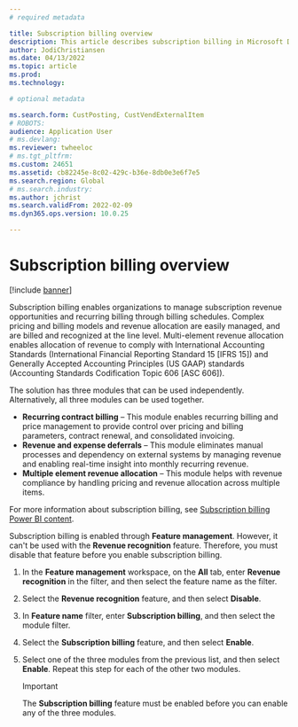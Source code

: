 ```yaml
---
# required metadata

title: Subscription billing overview
description: This article describes subscription billing in Microsoft Dynamics 365 Finance.
author: JodiChristiansen
ms.date: 04/13/2022
ms.topic: article
ms.prod: 
ms.technology: 

# optional metadata

ms.search.form: CustPosting, CustVendExternalItem
# ROBOTS: 
audience: Application User
# ms.devlang: 
ms.reviewer: twheeloc
# ms.tgt_pltfrm: 
ms.custom: 24651
ms.assetid: cb82245e-8c02-429c-b36e-8db0e3e6f7e5
ms.search.region: Global
# ms.search.industry: 
ms.author: jchrist
ms.search.validFrom: 2022-02-09
ms.dyn365.ops.version: 10.0.25

---
```


# Subscription billing overview

[!include [banner](../includes/banner.md)]

Subscription billing enables organizations to manage subscription revenue opportunities and recurring billing through billing schedules. Complex pricing and billing models and revenue allocation are easily managed, and are billed and recognized at the line level. Multi-element revenue allocation enables allocation of revenue to comply with International Accounting Standards (International Financial Reporting Standard 15 \[IFRS 15\]) and Generally Accepted Accounting Principles (US GAAP) standards (Accounting Standards Codification Topic 606 \[ASC 606\]).

The solution has three modules that can be used independently. Alternatively, all three modules can be used together.

- **Recurring contract billing** – This module enables recurring billing and price management to provide control over pricing and billing parameters, contract renewal, and consolidated invoicing.
- **Revenue and expense deferrals** – This module eliminates manual processes and dependency on external systems by managing revenue and enabling real-time insight into monthly recurring revenue.
- **Multiple element revenue allocation** – This module helps with revenue compliance by handling pricing and revenue allocation across multiple items.

For more information about subscription billing, see [Subscription billing Power BI content](sub-bill-power-bi.md).

Subscription billing is enabled through **Feature management**. However, it can't be used with the **Revenue recognition** feature. Therefore, you must disable that feature before you enable subscription billing.

1. In the **Feature management** workspace, on the **All** tab, enter **Revenue recognition** in the filter, and then select the feature name as the filter.
2. Select the **Revenue recognition** feature, and then select **Disable**.
3. In **Feature name** filter, enter **Subscription billing**, and then select the module filter.
4. Select the **Subscription billing** feature, and then select **Enable**.
5. Select one of the three modules from the previous list, and then select **Enable**. Repeat this step for each of the other two modules.

    > [!IMPORTANT]
    > The **Subscription billing** feature must be enabled before you can enable any of the three modules.
